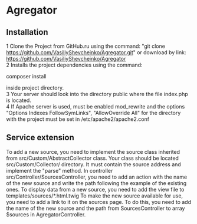 # Agregator

<h2>Installation</h2>

1 Clone the Project from GitHub.ru using the command: "git clone https://github.com/VasiliyShevcheinko/Agregator.git" or download by link: https://github.com/VasiliyShevcheinko/Agregator<br>
2 Installs the project dependencies using the command: <p style="font-style:bold">composer install</p> inside project directory.<br>
3 Your server should look into the directory public where the file index.php is located.<br>
4 If Apache server is used, must be enabled mod_rewrite and the options "Options Indexes FollowSymLinks", "AllowOverride All" for the directory with the project must be    set in /etc/apache2/apache2.conf

<h2>Service extension</h2>

To add a new source, you need to implement the source class inherited from src/Custom/AbstractCollector class. Your class should be located src/Custom/Collector/ directory. It must contain the source address and implement the "parse" method.
In controller src/Controller/SourcesController, you need to add an action with the name of the new source and write the path following the example of the existing ones. 
To display data from a new source, you need to add the view file to templates/sources/*.html.twig 
To make the new source available for use, you need to add a link to it on the sources page. To do this, you need to add the name of the new source and the path from SourcesController to array $sources in AgregatorController. 
